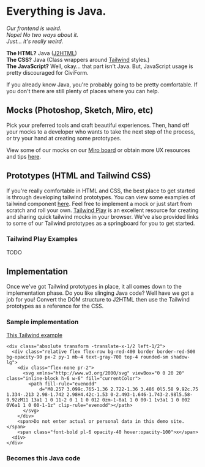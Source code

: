 # Everything is Java.   
_Our frontend is weird._  
_Nope! No two ways about it._  
_Just... it's really weird._  

**The HTML?** Java ([J2HTML](https://j2html.com/))    
**The CSS?** Java (Class wrappers around [Tailwind](https://tailwindcss.com/) styles.)   
**The JavaScript?** Well, okay... that part isn't Java. But, JavaScript usage is pretty discouraged for CiviForm.

If you already know Java, you're probably going to be pretty comfortable. If you don't there are still plenty of places where you can help.

## Mocks (Photoshop, Sketch, Miro, etc)
Pick your preferred tools and craft beautiful experiences. Then, hand off your mocks to a developer who wants to take the next step of the process, or try your hand at creating some prototypes.

View some of our mocks on our [Miro board](tiny.cc/cvf-flow) or obtain more UX resources and tips [here](https://github.com/seattle-uat/civiform/wiki/UX-contribution-guide).

## Prototypes (HTML and Tailwind CSS)
If you're really comfortable in HTML and CSS, the best place to get started is through developing tailwind prototypes. 
You can view some examples of tailwind component [here](https://tailwindcomponents.com/components). Feel free to implement a mock or just start from scratch and roll your own.  [Tailwind Play](https://play.tailwindcss.com/) is an excellent resource for creating and sharing quick tailwind mocks in your browser. We've also provided links to some of our Tailwind prototypes as a springboard for you to get started.
 
### Tailwind Play Examples
TODO

## Implementation
Once we've got Tailwind prototypes in place, it all comes down to the implementation phase. Do you like slinging Java code? Well have we got a job for you! Convert the DOM structure to J2HTML then use the Tailwind prototypes as a reference for the CSS.


### Sample implementation
[This Tailwind example](https://play.tailwindcss.com/ZVevfWqRdz)
```
<div class="absolute transform -translate-x-1/2 left-1/2">
  <div class="relative flex flex-row bg-red-400 border border-red-500 bg-opacity-90 px-2 py-1 mb-4 text-gray-700 top-4 rounded-sm shadow-lg">
    <div class="flex-none pr-2">
      <svg xmlns="http://www.w3.org/2000/svg" viewBox="0 0 20 20" class="inline-block h-6 w-6" fill="currentColor">
        <path fill-rule="evenodd" 
            d="M8.257 3.099c.765-1.36 2.722-1.36 3.486 0l5.58 9.92c.75 1.334-.213 2.98-1.742 2.98H4.42c-1.53 0-2.493-1.646-1.743-2.98l5.58-9.92zM11 13a1 1 0 11-2 0 1 1 0 012 0zm-1-8a1 1 0 00-1 1v3a1 1 0 002 0V6a1 1 0 00-1-1z" clip-rule="evenodd"></path>
      </svg>
    </div>
    <span>Do not enter actual or personal data in this demo site.</span>
    <span class="font-bold pl-6 opacity-40 hover:opacity-100">x</span>
  <div>
</div>
```

### Becomes this Java code
```
```